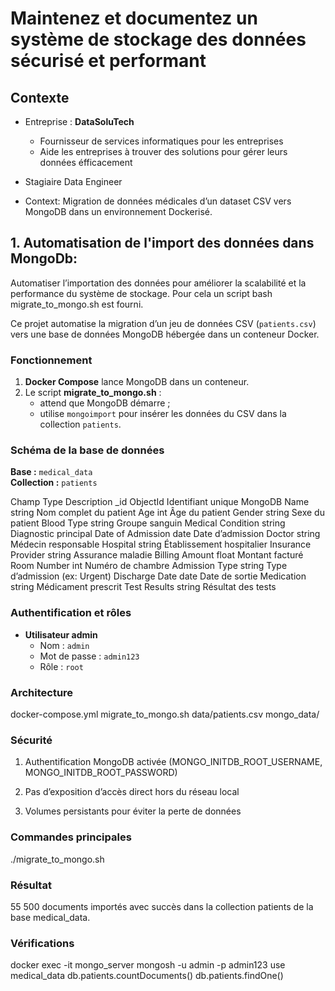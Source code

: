 # Maintenez et documentez un système de stockage des données sécurisé et performant

## Contexte

* Entreprise : **DataSoluTech**
    * Fournisseur de services informatiques pour les entreprises
    * Aide les entreprises à trouver des solutions pour gérer leurs données éfficacement

* Stagiaire Data Engineer

* Context:
Migration de données médicales d’un dataset CSV vers MongoDB dans un environnement Dockerisé.


## 1. Automatisation de l'import des données dans MongoDb:
Automatiser l’importation des données pour améliorer la scalabilité et la performance du système de stockage.
Pour cela un script bash migrate_to_mongo.sh est fourni.

Ce projet automatise la migration d’un jeu de données CSV (`patients.csv`) vers une base de données MongoDB hébergée dans un conteneur Docker.


### Fonctionnement

1. **Docker Compose** lance MongoDB dans un conteneur.
2. Le script **migrate_to_mongo.sh** :
   - attend que MongoDB démarre ;
   - utilise `mongoimport` pour insérer les données du CSV dans la collection `patients`.

### Schéma de la base de données

**Base :** `medical_data`  
**Collection :** `patients`


Champ	            Type	      Description
_id	                ObjectId	  Identifiant unique MongoDB
Name	            string	      Nom complet du patient
Age	                int	          Âge du patient
Gender	            string	      Sexe du patient
Blood Type	        string	      Groupe sanguin
Medical Condition	string	      Diagnostic principal
Date of Admission	date	      Date d’admission
Doctor	            string	      Médecin responsable
Hospital	        string	      Établissement hospitalier
Insurance Provider	string	      Assurance maladie
Billing Amount	    float	      Montant facturé
Room Number	        int	          Numéro de chambre
Admission Type	    string	      Type d’admission (ex: Urgent)
Discharge Date	    date	      Date de sortie
Medication	        string	      Médicament prescrit
Test Results	    string	      Résultat des tests


### Authentification et rôles

- **Utilisateur admin**
  - Nom : `admin`
  - Mot de passe : `admin123`
  - Rôle : `root`


### Architecture
docker-compose.yml
migrate_to_mongo.sh
data/patients.csv
mongo_data/

### Sécurité
1. Authentification MongoDB activée (MONGO_INITDB_ROOT_USERNAME, MONGO_INITDB_ROOT_PASSWORD)

2. Pas d’exposition d’accès direct hors du réseau local

3. Volumes persistants pour éviter la perte de données

### Commandes principales
./migrate_to_mongo.sh


### Résultat
55 500 documents importés avec succès dans la collection patients de la base medical_data.

### Vérifications
docker exec -it mongo_server mongosh -u admin -p admin123
use medical_data
db.patients.countDocuments() 
db.patients.findOne()

